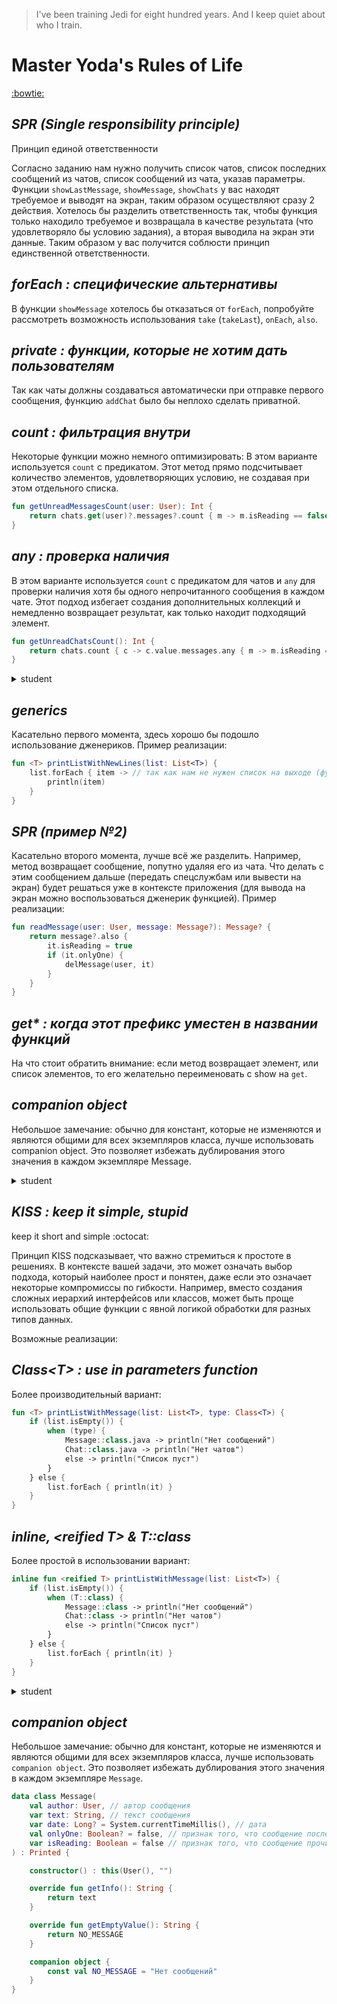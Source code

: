 
> I've been training Jedi for eight hundred years. And I keep quiet about who I train.

# Master Yoda's Rules of Life
[:bowtie:](https://github.com/ikatyang/emoji-cheat-sheet/blob/master/README.md)

## _SPR (Single responsibility principle)_
Принцип единой ответственности

Согласно заданию нам нужно получить список чатов, список последних сообщений из чатов, список сообщений из чата, указав параметры. Функции `showLastMessage`, `showMessage`, `showChats` у вас находят требуемое и выводят на экран, таким образом осуществляют сразу 2 действия. Хотелось бы разделить ответственность так, чтобы функция только находило требуемое и возвращала в качестве результата (что удовлетворяло бы условию задания), а вторая выводила на экран эти данные. Таким образом у вас получится соблюсти принцип единственной ответственности.

## _forEach : специфические альтернативы_
В функции `showMessage` хотелось бы отказаться от `forEach`, попробуйте рассмотреть возможность использования `take` (`takeLast`), `onEach`, `also`.

## _private : функции, которые не хотим дать пользователям_
Так как чаты должны создаваться автоматически при отправке первого сообщения, функцию `addChat` было бы неплохо сделать приватной.

## _count : фильтрация внутри_
Некоторые функции можно немного оптимизировать:
В этом варианте используется `count` с предикатом. Этот метод прямо подсчитывает количество элементов, удовлетворяющих условию, не создавая при этом отдельного списка.

```kotlin
fun getUnreadMessagesCount(user: User): Int {
    return chats.get(user)?.messages?.count { m -> m.isReading == false } ?: 0
}
```

## _any : проверка наличия_

В этом варианте используется `count` с предикатом для чатов и `any` для проверки наличия хотя бы одного непрочитанного сообщения в каждом чате. Этот подход избегает создания дополнительных коллекций и немедленно возвращает результат, как только находит подходящий элемент.

```kotlin
fun getUnreadChatsCount(): Int {
    return chats.count { c -> c.value.messages.any { m -> m.isReading == false } }
}
```

<details>
<summary>student</summary>

…сомневаюсь только в том, как реализовал единую ответственность  
…а именно, хотел сделать так, чтобы функция печати на экран была стандартной - для этого на вход ей следует передавать список строк (не важно, чаты это или сообщения)

и именно из-за этого, showChats, showMessage реализовал т.о., что они не возвращают список объектов, а возвращают список строк

но кажется это не верное решение - лучше все же возвращать список объектов

второй момент … у меня уже была функция readMessage()
насколько корректно внутри этого метода реализовать println()
…ну т.е. внутри этого метода реализована логика по простановки признака, что месага прочитана и удаление месаги, если она помечена признаком, что можно прочитать только один раз
…вроде логично внутри и печать сделать, не выделяя для этого отдельно printToScreen()

…хотя возможно - здесь решение аргументированно можно принять только при реальной разработке - в текущих же требованиях можно поступить и так и так…?
</details>

## _generics_
Касательно первого момента, здесь хорошо бы подошло использование дженериков.
Пример реализации:
```kotlin
fun <T> printListWithNewLines(list: List<T>) {
    list.forEach { item -> // так как нам не нужен список на выходе (функция ничего не возвращает), здесь подойдёт именно forEach, так как он не возвращает (не создаёт) список
        println(item)
    }
}
```
## _SPR (пример №2)_
Касательно второго момента, лучше всё же разделить. Например, метод возвращает сообщение, попутно удаляя его из чата. Что делать с этим сообщением дальше (передать спецслужбам или вывести на экран) будет решаться уже в контексте приложения (для вывода на экран можно воспользоваться дженерик функцией).
Пример реализации:
```kotlin
fun readMessage(user: User, message: Message?): Message? {
    return message?.also {
        it.isReading = true
        if (it.onlyOne) {
            delMessage(user, it)
        }
    }
}
```
## _get* : когда этот префикс уместен в названии функций_
На что стоит обратить внимание: если метод возвращает элемент, или список элементов, то его желательно переименовать с show на `get`.


## _companion object_

Небольшое замечание: обычно для констант, которые не изменяются и являются общими для всех экземпляров класса, лучше использовать companion object. Это позволяет избежать дублирования этого значения в каждом экземпляре Message.

<details>
<summary>student</summary>

завис на пункте с генериком  
текущая реализация имеет геттеры, возвращающие списки Строк с данными о имеющихся чатах и сообщениях  
этот факт меня несколько озадачил  
я кинулся переделывать геттеры, чтобы они возвращали список Чатов и Сообщений (а не Строк)  
далее, я решил что было бы красиво сделать интерфейс, реализацию которого выполнить в классах Чат и Сообщение  
но споткнулся на методе, возвращающем непрочитанные сообщения, а если таких нет, то возвращается “нет сообщений” …  
получалось, что:
- либо оставить, возвращать список Строк;
- либо значение “нет сообщений” поместить также в объект Сообщение;
- либо значение “нет сообщений” …“нет чатов” хранить также в data class (например, сделать под них геттер).

ну т.е. примерно так

```kotlin
interface Printed {
    fun getTextToScreen(): String
    fun getEmptyValue(): String
}
```
и реализация
```kotlin
data class Message(
    val author: User, // автор сообщения
    var text: String, // текст сообщения
    var date: Long? = System.currentTimeMillis(), // дата
    val onlyOne: Boolean? = false, // признак того, что сообщение после прочтения удаляется из чата
    var isReading: Boolean = false // признак того, что сообщение прочитано
):Printed {
    val noMessage: String = "нет сообщений"
        override fun getTextToScreen(): String {
            return text
        }
        override fun getEmptyValue(): String {
            return noMessage
        }
}
```

для первого варианта - не получалось создать одну функцию и под список наследников Printed и под список Строк
```kotlin
fun <T: Printed> printListWithNewLines(list: List<T>) {
    list.forEach { item -> println(item.getTextToScreen()) }
}
```
для второго варианта … видилось костылем - создание объекта Message(User(), “нет сообщений”)
```kotlin
fun getLastMessage(user: User): List<String> {
    return chats[user]?.messages?.takeLast(getUnreadMessagesCount(user))?.onEach { m -> readMessage(user, m) }
    ?.sortedBy { m -> m.date }?.map { m -> m.text }?.toList() ?: listOf(Message(User(), noMessage))
}
```
для третьего варианта не понял, как в случае пустого списка обратиться к статическому методу объекта
```kotlin
fun <T> printListWithNewLines(list: List<T>) {
    // ну, т.е. если список пустой, то надо обратиться к T::getEmptyValue()
    list.forEach { item -> println(item) }
}
```

</details>

## _KISS : keep it simple, stupid_
keep it short and simple :octocat:  

Принцип KISS подсказывает, что важно стремиться к простоте в решениях. В контексте вашей задачи, это может означать выбор подхода, который наиболее прост и понятен, даже если это означает некоторые компромиссы по гибкости. Например, вместо создания сложных иерархий интерфейсов или классов, может быть проще использовать общие функции с явной логикой обработки для разных типов данных.

Возможные реализации:

## _Class\<T> : use in parameters function_
Более производительный вариант:
```kotlin
fun <T> printListWithMessage(list: List<T>, type: Class<T>) {
    if (list.isEmpty()) {
        when (type) {
            Message::class.java -> println("Нет сообщений")
            Chat::class.java -> println("Нет чатов")
            else -> println("Список пуст")
        }
    } else {
        list.forEach { println(it) }
    }
}
```
## _inline, \<reified T> & T::class_
Более простой в использовании вариант:
```kotlin
inline fun <reified T> printListWithMessage(list: List<T>) {
    if (list.isEmpty()) {
        when (T::class) {
            Message::class -> println("Нет сообщений")
            Chat::class -> println("Нет чатов")
            else -> println("Список пуст")
        }
    } else {
        list.forEach { println(it) }
    }
}
```
<details>
<summary>student</summary>

нашел в github дифф коммитов, возможно им удобнее смотреть дельту с предыдущей версией
[diff](https://github.com/kovalchuk-alexander-otus/k-chat/compare/914ab6a3458ed67b3972780726cdc4aaa75df8c9..27befe640faa943ee1e375a04ab5654b59b12f4c?diff=split&w=)

заморочился, чтобы уйти от перебора известных классов в методе
получилось, но пришлось в округе наколотить чуть больше кода
```kotlin
fun <T : Printed> printListWithNewLines(list: List<T>, type: Class<T>) {
    if (list.isEmpty()) {
        val obj: T = type.newInstance()
        println(obj.getEmptyValue())
    } else {
        list.forEach { println(it.getInfo()) }
    }
}
```
</details>

## _companion object_
Небольшое замечание: обычно для констант, которые не изменяются и являются общими для всех экземпляров класса, лучше использовать `companion object`. Это позволяет избежать дублирования этого значения в каждом экземпляре `Message`.

```kotlin
data class Message(
    val author: User, // автор сообщения
    var text: String, // текст сообщения
    var date: Long? = System.currentTimeMillis(), // дата
    val onlyOne: Boolean? = false, // признак того, что сообщение после прочтения удаляется из чата
    var isReading: Boolean = false // признак того, что сообщение прочитано
) : Printed {

    constructor() : this(User(), "")

    override fun getInfo(): String {
        return text
    }

    override fun getEmptyValue(): String {
        return NO_MESSAGE
    }

    companion object {
        const val NO_MESSAGE = "Нет сообщений"
    }
}
```
